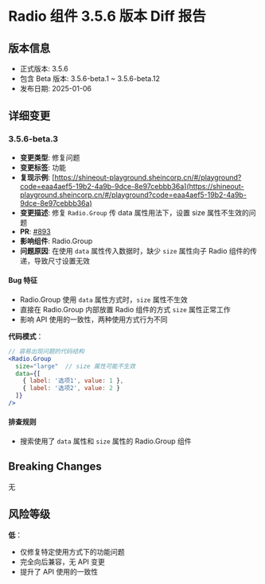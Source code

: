 # Radio 组件 3.5.6 版本 Diff 报告

## 版本信息
- 正式版本: 3.5.6
- 包含 Beta 版本: 3.5.6-beta.1 ~ 3.5.6-beta.12
- 发布日期: 2025-01-06

## 详细变更

### 3.5.6-beta.3
- **变更类型**: 修复问题
- **变更标签**: 功能
- **复现示例**: [https://shineout-playground.sheincorp.cn/#/playground?code=eaa4aef5-19b2-4a9b-9dce-8e97cebbb36a](https://shineout-playground.sheincorp.cn/#/playground?code=eaa4aef5-19b2-4a9b-9dce-8e97cebbb36a)
- **变更描述**: 修复 `Radio.Group` 传 data 属性用法下，设置 size 属性不生效的问题
- **PR**: [#893](https://github.com/sheinsight/shineout-next/pull/893)
- **影响组件**: Radio.Group
- **问题原因**: 在使用 `data` 属性传入数据时，缺少 `size` 属性向子 Radio 组件的传递，导致尺寸设置无效

#### Bug 特征
- Radio.Group 使用 `data` 属性方式时，`size` 属性不生效
- 直接在 Radio.Group 内部放置 Radio 组件的方式 `size` 属性正常工作
- 影响 API 使用的一致性，两种使用方式行为不同

**代码模式**：
```jsx
// 容易出现问题的代码结构
<Radio.Group 
  size="large"  // size 属性可能不生效
  data={[
    { label: '选项1', value: 1 },
    { label: '选项2', value: 2 }
  ]} 
/>
```

#### 排查规则
- 搜索使用了 `data` 属性和 `size` 属性的 Radio.Group 组件

## Breaking Changes

无

## 风险等级

**低**：
- 仅修复特定使用方式下的功能问题
- 完全向后兼容，无 API 变更
- 提升了 API 使用的一致性